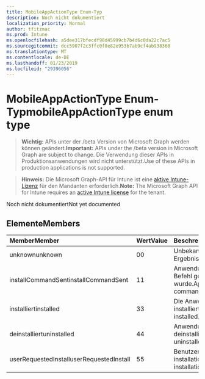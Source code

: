 ```yaml
---
title: MobileAppActionType Enum-Typ
description: Noch nicht dokumentiert
localization_priority: Normal
author: tfitzmac
ms.prod: Intune
ms.openlocfilehash: a5dee317bfecdf98d45999cb7b4d6c0da22c7ac5
ms.sourcegitcommit: dcc5907f2c3ffc0f0e82e953b7ab9cf4ab938360
ms.translationtype: MT
ms.contentlocale: de-DE
ms.lasthandoff: 01/23/2019
ms.locfileid: "29396056"
---
```

# <a name="mobileappactiontype-enum-type"></a><span data-ttu-id="98fb9-103">MobileAppActionType Enum-Typ</span><span class="sxs-lookup"><span data-stu-id="98fb9-103">mobileAppActionType enum type</span></span>

> <span data-ttu-id="98fb9-104">**Wichtig:** APIs unter der /beta Version von Microsoft Graph werden können geändert.</span><span class="sxs-lookup"><span data-stu-id="98fb9-104">**Important:** APIs under the /beta version in Microsoft Graph are subject to change.</span></span> <span data-ttu-id="98fb9-105">Die Verwendung dieser APIs in Produktionsanwendungen wird nicht unterstützt.</span><span class="sxs-lookup"><span data-stu-id="98fb9-105">Use of these APIs in production applications is not supported.</span></span>

> <span data-ttu-id="98fb9-106">**Hinweis:** Die Microsoft Graph-API für Intune ist eine [aktive Intune-Lizenz](https://go.microsoft.com/fwlink/?linkid=839381) für den Mandanten erforderlich.</span><span class="sxs-lookup"><span data-stu-id="98fb9-106">**Note:** The Microsoft Graph API for Intune requires an [active Intune license](https://go.microsoft.com/fwlink/?linkid=839381) for the tenant.</span></span>

<span data-ttu-id="98fb9-107">Noch nicht dokumentiert</span><span class="sxs-lookup"><span data-stu-id="98fb9-107">Not yet documented</span></span>

## <a name="members"></a><span data-ttu-id="98fb9-108">Elemente</span><span class="sxs-lookup"><span data-stu-id="98fb9-108">Members</span></span>
|<span data-ttu-id="98fb9-109">Member</span><span class="sxs-lookup"><span data-stu-id="98fb9-109">Member</span></span>|<span data-ttu-id="98fb9-110">Wert</span><span class="sxs-lookup"><span data-stu-id="98fb9-110">Value</span></span>|<span data-ttu-id="98fb9-111">Beschreibung</span><span class="sxs-lookup"><span data-stu-id="98fb9-111">Description</span></span>|
|:---|:---|:---|
|<span data-ttu-id="98fb9-112">unknown</span><span class="sxs-lookup"><span data-stu-id="98fb9-112">unknown</span></span>|<span data-ttu-id="98fb9-113">0</span><span class="sxs-lookup"><span data-stu-id="98fb9-113">0</span></span>|<span data-ttu-id="98fb9-114">Unbekanntes Ergebnis.</span><span class="sxs-lookup"><span data-stu-id="98fb9-114">Unknown result.</span></span>|
|<span data-ttu-id="98fb9-115">installCommandSent</span><span class="sxs-lookup"><span data-stu-id="98fb9-115">installCommandSent</span></span>|<span data-ttu-id="98fb9-116">1</span><span class="sxs-lookup"><span data-stu-id="98fb9-116">1</span></span>|<span data-ttu-id="98fb9-117">Anwendung installieren Befehl gesendet wurde.</span><span class="sxs-lookup"><span data-stu-id="98fb9-117">Application install command was sent.</span></span>|
|<span data-ttu-id="98fb9-118">installiert</span><span class="sxs-lookup"><span data-stu-id="98fb9-118">installed</span></span>|<span data-ttu-id="98fb9-119">3</span><span class="sxs-lookup"><span data-stu-id="98fb9-119">3</span></span>|<span data-ttu-id="98fb9-120">Die Anwendung installiert.</span><span class="sxs-lookup"><span data-stu-id="98fb9-120">Application installed.</span></span>|
|<span data-ttu-id="98fb9-121">deinstalliert</span><span class="sxs-lookup"><span data-stu-id="98fb9-121">uninstalled</span></span>|<span data-ttu-id="98fb9-122">4</span><span class="sxs-lookup"><span data-stu-id="98fb9-122">4</span></span>|<span data-ttu-id="98fb9-123">Anwendung deinstalliert.</span><span class="sxs-lookup"><span data-stu-id="98fb9-123">Application uninstalled.</span></span>|
|<span data-ttu-id="98fb9-124">userRequestedInstall</span><span class="sxs-lookup"><span data-stu-id="98fb9-124">userRequestedInstall</span></span>|<span data-ttu-id="98fb9-125">5</span><span class="sxs-lookup"><span data-stu-id="98fb9-125">5</span></span>|<span data-ttu-id="98fb9-126">Benutzer angefordert installation</span><span class="sxs-lookup"><span data-stu-id="98fb9-126">User requested installation</span></span>|




